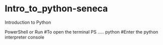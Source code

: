 # Intro_to_python-seneca
Introduction to Python

PowerShell or Run  #To open the terminal
PS ..... python    #Enter the python interpreter console       
